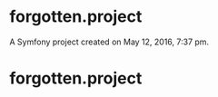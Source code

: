 forgotten.project
=================

A Symfony project created on May 12, 2016, 7:37 pm.
# forgotten.project
